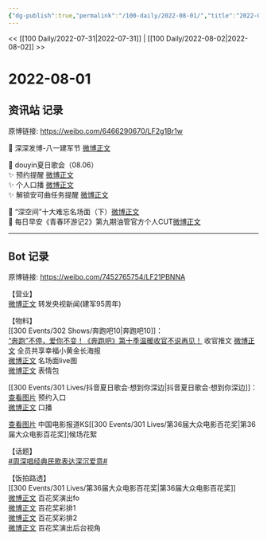 ```yaml
---
{"dg-publish":true,"permalink":"/100-daily/2022-08-01/","title":"2022-08-01"}
---
```



<< [[100 Daily/2022-07-31\|2022-07-31]] | [[100 Daily/2022-08-02\|2022-08-02]] >>

# 2022-08-01

## 资讯站 记录

原博链接: https://weibo.com/6466290670/LF2g1Br1w

🌟 深深发博-八一建军节 [微博正文](https://m.weibo.cn/6466290670/4797448746960166)

🌟 douyin夏日歌会（08.06）  
✨ 预约提醒 [微博正文](https://m.weibo.cn/6466290670/4797724606859556)  
✨ 个人口播 [微博正文](https://m.weibo.cn/6466290670/4797728343458034)  
✨ 解锁安可曲任务提醒 [微博正文](https://m.weibo.cn/6466290670/4797737210221440)

🌟 “深空间”十大难忘名场面（下）[微博正文](https://m.weibo.cn/6466290670/4797627139097702)  
🌟 每日早安《青春环游记2》第九期油管官方个人CUT[微博正文](https://m.weibo.cn/6466290670/4797561124946882)

---
## Bot 记录

原博链接: https://weibo.com/7452765754/LF21PBNNA

【营业】  
[微博正文](https://m.weibo.cn/1736988591/4797444900263910) 转发央视新闻(建军95周年)

【物料】  
[[300 Events/302 Shows/奔跑吧10\|奔跑吧10]]：  
[“奔跑”不停，爱你不变！《奔跑吧》第十季温暖收官不说再见！](https://weibo.cn/sinaurl?u=https%3A%2F%2Fmp.weixin.qq.com%2Fs%2FmGM432O9omc2zJJOH8Ksow) 收官推文 [微博正文](https://m.weibo.cn/5242381821/4797594817008980) 全员共享幸福小黄金长海报  
[微博正文](https://m.weibo.cn/5242381821/4797685423146387) 名场面live图  
[微博正文](https://m.weibo.cn/5242381821/4797700513991924) 表情包

[[300 Events/301 Lives/抖音夏日歌会·想到你深边\|抖音夏日歌会·想到你深边]]：  
[查看图片](https://wx1.sinaimg.cn/large/0088n2Pggy1h4rn3w0bx6j305104t3yi.jpg) 预约入口  
[微博正文](https://m.weibo.cn/6466290670/4797728343458034) 口播

[查看图片](https://wx1.sinaimg.cn/large/0088n2Pggy1h4rn423kumj30u01hdteu.jpg) 中国电影报道KS[[300 Events/301 Lives/第36届大众电影百花奖\|第36届大众电影百花奖]]候场花絮

【话题】  
[#周深唱经典民歌表达深沉爱意#](https://s.weibo.com/weibo?q=%23%E5%91%A8%E6%B7%B1%E5%94%B1%E7%BB%8F%E5%85%B8%E6%B0%91%E6%AD%8C%E8%A1%A8%E8%BE%BE%E6%B7%B1%E6%B2%89%E7%88%B1%E6%84%8F%23)

【饭拍路透】  
[[300 Events/301 Lives/第36届大众电影百花奖\|第36届大众电影百花奖]]  
[微博正文](https://m.weibo.cn/3199780861/4797638925091124) 百花奖演出fo  
[微博正文](https://m.weibo.cn/7633014126/4797632244091811) 百花奖彩排1  
[微博正文](https://m.weibo.cn/7495641082/4797472688047488) 百花奖彩排2  
[微博正文](https://m.weibo.cn/2116890350/4797761016308895) 百花奖演出后台视角
